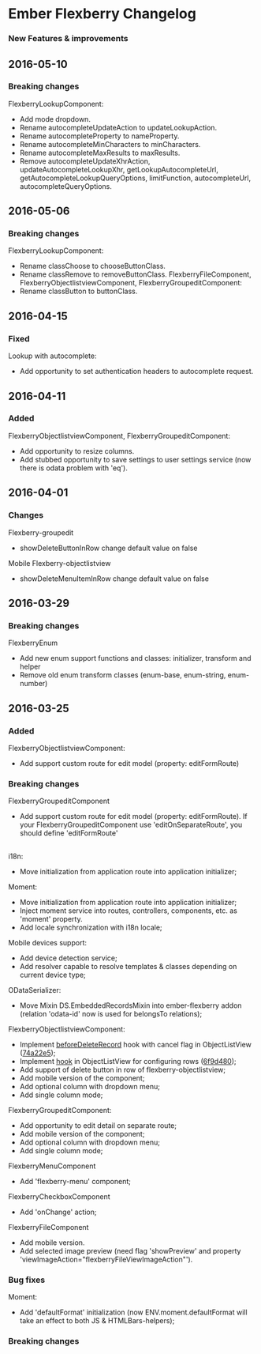 # Ember Flexberry Changelog
### New Features & improvements


## 2016-05-10
### Breaking changes
FlexberryLookupComponent:
* Add mode dropdown.
* Rename autocompleteUpdateAction to updateLookupAction.
* Rename autocompleteProperty to nameProperty.
* Rename autocompleteMinCharacters to minCharacters.
* Rename autocompleteMaxResults to maxResults.
* Remove autocompleteUpdateXhrAction, updateAutocompleteLookupXhr, getLookupAutocompleteUrl, getAutocompleteLookupQueryOptions, limitFunction, autocompleteUrl, autocompleteQueryOptions.

## 2016-05-06
### Breaking changes
FlexberryLookupComponent:
* Rename classChoose to chooseButtonClass.
* Rename classRemove to removeButtonClass.
FlexberryFileComponent, FlexberryObjectlistviewComponent, FlexberryGroupeditComponent:
* Rename classButton to buttonClass.

## 2016-04-15
### Fixed
Lookup with autocomplete:
* Add opportunity to set authentication headers to autocomplete request.

## 2016-04-11
### Added
FlexberryObjectlistviewComponent, FlexberryGroupeditComponent:
* Add opportunity to resize columns.
* Add stubbed opportunity to save settings to user settings service (now there is odata problem with 'eq').

## 2016-04-01
### Changes
Flexberry-groupedit
* showDeleteButtonInRow change default value on false

Mobile Flexberry-objectlistview
* showDeleteMenuItemInRow change default value on false
###
##

## 2016-03-29
### Breaking changes
FlexberryEnum
* Add new enum support functions and classes: initializer, transform and helper
* Remove old enum transform classes (enum-base, enum-string, enum-number)


## 2016-03-25
### Added
FlexberryObjectlistviewComponent:
* Add support custom route for edit model (property: editFormRoute)

### Breaking changes
FlexberryGroupeditComponent
* Add support custom route for edit model (property: editFormRoute).
  If your FlexberryGroupeditComponent use 'editOnSeparateRoute', you should define 'editFormRoute'

##

i18n:
* Move initialization from application route into application initializer;

Moment:
* Move initialization from application route into application initializer;
* Inject moment service into routes, controllers, components, etc. as 'moment' property.
* Add locale synchronization with i18n locale;

Mobile devices support:
* Add device detection service;
* Add resolver capable to resolve templates & classes depending on current device type;

ODataSerializer:
* Move Mixin DS.EmbeddedRecordsMixin into ember-flexberry addon (relation 'odata-id' now is used for belongsTo relations);

FlexberryObjectlistviewComponent:
* Implement [beforeDeleteRecord](http://flexberry.github.io/Documentation/develop/classes/ObjectListView.html#method_beforeDeleteRecord) hook with cancel flag in ObjectListView ([74a22e5](https://github.com/Flexberry/ember-flexberry/commit/74a22e5b1c40784f8855d35d9a61170f2b37d91d));
* Implement [hook](http://flexberry.github.io/Documentation/develop/classes/ObjectListView.html#method_configurateRow) in ObjectListView for configuring rows ([6f9d480](https://github.com/Flexberry/ember-flexberry/commit/6f9d480723c474d8eda929148818e3229f831c8e));
* Add support of delete button in row of flexberry-objectlistview;
* Add mobile version of the component;
* Add optional column with dropdown menu;
* Add single column mode;

FlexberryGroupeditComponent:
* Add opportunity to edit detail on separate route;
* Add mobile version of the component;
* Add optional column with dropdown menu;
* Add single column mode;

FlexberryMenuComponent
* Add 'flexberry-menu' component;

FlexberryCheckboxComponent
* Add 'onChange' action;

FlexberryFileComponent
* Add mobile version.
* Add selected image preview (need flag 'showPreview' and property 'viewImageAction="flexberryFileViewImageAction"').

### Bug fixes
Moment:
* Add 'defaultFormat' initialization (now ENV.moment.defaultFormat will take an effect to both JS & HTMLBars-helpers);

### Breaking changes
